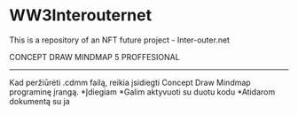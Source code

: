 # WW3Interouternet
This is a repository of an NFT future project - Inter-outer.net

CONCEPT DRAW MINDMAP 5 PROFFESIONAL
**********************************************************************************
Kad peržiūrėti .cdmm failą, reikia įsidiegti Concept Draw Mindmap programinę įrangą.
*Įdiegiam
*Galim aktyvuoti su duotu kodu
*Atidarom dokumentą su ja
